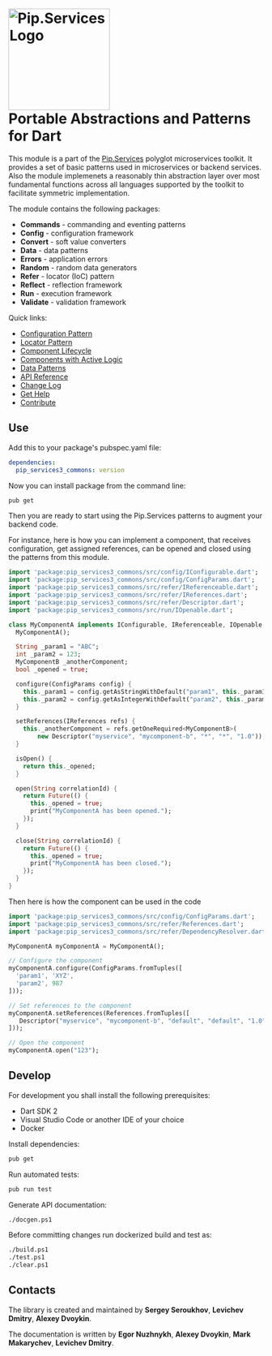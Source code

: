# <img src="https://uploads-ssl.webflow.com/5ea5d3315186cf5ec60c3ee4/5edf1c94ce4c859f2b188094_logo.svg" alt="Pip.Services Logo" width="200"> <br/> Portable Abstractions and Patterns for Dart

This module is a part of the [Pip.Services](http://pip.services.org) polyglot microservices toolkit.
It provides a set of basic patterns used in microservices or backend services.
Also the module implemenets a reasonably thin abstraction layer over most fundamental functions across
all languages supported by the toolkit to facilitate symmetric implementation.

The module contains the following packages:

- **Commands** - commanding and eventing patterns
- **Config** - configuration framework
- **Convert** - soft value converters
- **Data** - data patterns
- **Errors** - application errors
- **Random** - random data generators
- **Refer** - locator (IoC) pattern
- **Reflect** - reflection framework
- **Run** - execution framework
- **Validate** - validation framework

<a name="links"></a> Quick links:

* [Configuration Pattern](https://www.pipservices.org/recipies/configuration) 
* [Locator Pattern](https://www.pipservices.org/recipies/references)
* [Component Lifecycle](https://www.pipservices.org/recipies/component-lifecycle)
* [Components with Active Logic](https://www.pipservices.org/recipies/active-logic)
* [Data Patterns](https://www.pipservices.org/recipies/memory-persistence)
* [API Reference](https://pub.dev/documentation/pip_services3_commons/latest/pip_services3_commons/pip_services3_commons-library.html)
* [Change Log](CHANGELOG.md)
* [Get Help](https://www.pipservices.org/community/help)
* [Contribute](https://www.pipservices.org/community/contribute)

## Use

Add this to your package's pubspec.yaml file:
```yaml
dependencies:
  pip_services3_commons: version
```

Now you can install package from the command line:
```bash
pub get
```

Then you are ready to start using the Pip.Services patterns to augment your backend code.

For instance, here is how you can implement a component, that receives configuration, get assigned references,
can be opened and closed using the patterns from this module.

```dart
import 'package:pip_services3_commons/src/config/IConfigurable.dart';
import 'package:pip_services3_commons/src/config/ConfigParams.dart';
import 'package:pip_services3_commons/src/refer/IReferenceable.dart';
import 'package:pip_services3_commons/src/refer/IReferences.dart';
import 'package:pip_services3_commons/src/refer/Descriptor.dart';
import 'package:pip_services3_commons/src/run/IOpenable.dart';

class MyComponentA implements IConfigurable, IReferenceable, IOpenable {
  MyComponentA();

  String _param1 = "ABC";
  int _param2 = 123;
  MyComponentB _anotherComponent;
  bool _opened = true;

  configure(ConfigParams config) {
    this._param1 = config.getAsStringWithDefault("param1", this._param1);
    this._param2 = config.getAsIntegerWithDefault("param2", this._param2);
  }

  setReferences(IReferences refs) {
    this._anotherComponent = refs.getOneRequired<MyComponentB>(
        new Descriptor("myservice", "mycomponent-b", "*", "*", "1.0"));
  }

  isOpen() {
    return this._opened;
  }

  open(String correlationId) {
    return Future(() {
      this._opened = true;
      print("MyComponentA has been opened.");
    });
  }

  close(String correlationId) {
    return Future(() {
      this._opened = true;
      print("MyComponentA has been closed.");
    });
  }
}
```

Then here is how the component can be used in the code

```dart
import 'package:pip_services3_commons/src/config/ConfigParams.dart';
import 'package:pip_services3_commons/src/refer/References.dart';
import 'package:pip_services3_commons/src/refer/DependencyResolver.dart';

MyComponentA myComponentA = MyComponentA();

// Configure the component
myComponentA.configure(ConfigParams.fromTuples([
  'param1', 'XYZ',
  'param2', 987
]));

// Set references to the component
myComponentA.setReferences(References.fromTuples([
   Descriptor("myservice", "mycomponent-b", "default", "default", "1.0",) myComponentB
]));

// Open the component
myComponentA.open("123");
```


## Develop

For development you shall install the following prerequisites:
* Dart SDK 2
* Visual Studio Code or another IDE of your choice
* Docker

Install dependencies:
```bash
pub get
```

Run automated tests:
```bash
pub run test
```

Generate API documentation:
```bash
./docgen.ps1
```

Before committing changes run dockerized build and test as:
```bash
./build.ps1
./test.ps1
./clear.ps1
```

## Contacts

The library is created and maintained by **Sergey Seroukhov**, **Levichev Dmitry**, **Alexey Dvoykin**.

The documentation is written by **Egor Nuzhnykh**, **Alexey Dvoykin**, **Mark Makarychev**, **Levichev Dmitry**.
